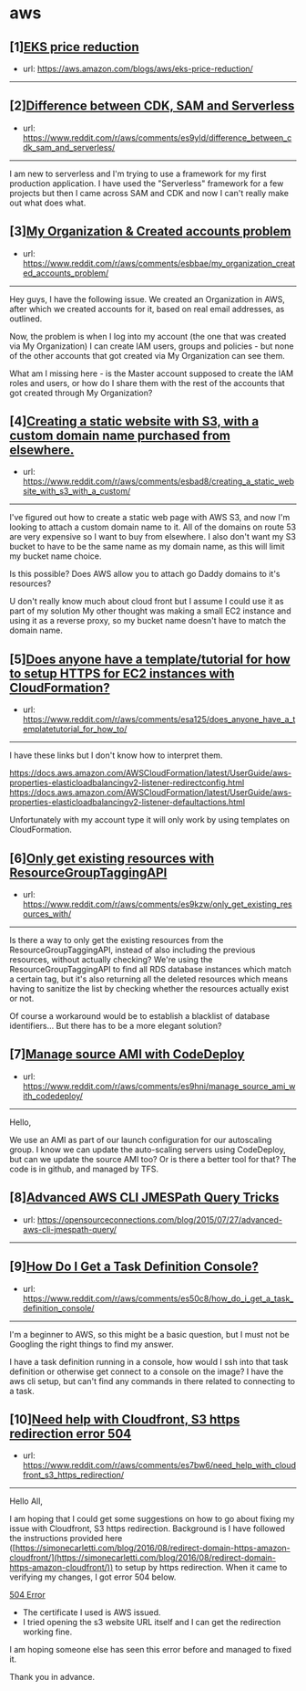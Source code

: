 # aws
## [1][EKS price reduction](https://www.reddit.com/r/aws/comments/erz5l4/eks_price_reduction/)
- url: https://aws.amazon.com/blogs/aws/eks-price-reduction/
---

## [2][Difference between CDK, SAM and Serverless](https://www.reddit.com/r/aws/comments/es9yld/difference_between_cdk_sam_and_serverless/)
- url: https://www.reddit.com/r/aws/comments/es9yld/difference_between_cdk_sam_and_serverless/
---
I am new to serverless and I'm trying to use a framework for my first production application.  I have used the "Serverless" framework for a few projects but then I came across SAM and CDK and now I can't really make out what does what.
## [3][My Organization &amp; Created accounts problem](https://www.reddit.com/r/aws/comments/esbbae/my_organization_created_accounts_problem/)
- url: https://www.reddit.com/r/aws/comments/esbbae/my_organization_created_accounts_problem/
---
Hey guys, I have the following issue. We created an Organization in AWS, after which we created accounts for it, based on real email addresses, as outlined. 

Now, the problem is when I log into my account (the one that was created via My Organization) I can create IAM users, groups and policies - but none of the other accounts that got created via My Organization can see them.

What am I missing here - is the Master account supposed to create the IAM roles and users, or how do I share them with the rest of the accounts that got created through My Organization?
## [4][Creating a static website with S3, with a custom domain name purchased from elsewhere.](https://www.reddit.com/r/aws/comments/esbad8/creating_a_static_website_with_s3_with_a_custom/)
- url: https://www.reddit.com/r/aws/comments/esbad8/creating_a_static_website_with_s3_with_a_custom/
---
I've figured out how to create a static web page with AWS S3, and now I'm looking to attach a custom domain name to it. All of the domains on route 53 are very expensive so I want to buy from elsewhere. I also don't want my S3 bucket to have to be the same name as my domain name, as this will limit my bucket name choice. 

Is this possible? Does AWS allow you to attach go Daddy domains to it's resources?

U don't really know much about cloud front but I assume I could use it as part of my solution  My other thought was making a small EC2 instance and using it as a reverse proxy, so my bucket name doesn't have to match the domain name.
## [5][Does anyone have a template/tutorial for how to setup HTTPS for EC2 instances with CloudFormation?](https://www.reddit.com/r/aws/comments/esa125/does_anyone_have_a_templatetutorial_for_how_to/)
- url: https://www.reddit.com/r/aws/comments/esa125/does_anyone_have_a_templatetutorial_for_how_to/
---
I have these links but I don't know how to interpret them. 

https://docs.aws.amazon.com/AWSCloudFormation/latest/UserGuide/aws-properties-elasticloadbalancingv2-listener-redirectconfig.html 
https://docs.aws.amazon.com/AWSCloudFormation/latest/UserGuide/aws-properties-elasticloadbalancingv2-listener-defaultactions.html

Unfortunately with my account type it will only work by using templates on CloudFormation.
## [6][Only get existing resources with ResourceGroupTaggingAPI](https://www.reddit.com/r/aws/comments/es9kzw/only_get_existing_resources_with/)
- url: https://www.reddit.com/r/aws/comments/es9kzw/only_get_existing_resources_with/
---
Is there a way to only get the existing resources from the ResourceGroupTaggingAPI, instead of also including the previous resources, without actually checking? We're using the ResourceGroupTaggingAPI to find all RDS database instances which match a certain tag, but it's also returning all the deleted resources which means having to sanitize the list by checking whether the resources actually exist or not.

Of course a workaround would be to establish a blacklist of database identifiers... But there has to be a more elegant solution?
## [7][Manage source AMI with CodeDeploy](https://www.reddit.com/r/aws/comments/es9hni/manage_source_ami_with_codedeploy/)
- url: https://www.reddit.com/r/aws/comments/es9hni/manage_source_ami_with_codedeploy/
---
Hello, 

We use an AMI as part of our launch configuration for our autoscaling group. I know we can update the auto-scaling servers using CodeDeploy, but can we update the source AMI too? Or is there a better tool for that? The code is in github, and managed by TFS.
## [8][Advanced AWS CLI JMESPath Query Tricks](https://www.reddit.com/r/aws/comments/eruq96/advanced_aws_cli_jmespath_query_tricks/)
- url: https://opensourceconnections.com/blog/2015/07/27/advanced-aws-cli-jmespath-query/
---

## [9][How Do I Get a Task Definition Console?](https://www.reddit.com/r/aws/comments/es50c8/how_do_i_get_a_task_definition_console/)
- url: https://www.reddit.com/r/aws/comments/es50c8/how_do_i_get_a_task_definition_console/
---
I'm a beginner to AWS, so this might be a basic question, but I must not be Googling the right things to find my answer.

I have a task definition running in a console, how would I ssh into that task definition or otherwise get connect to a console on the image? I have the aws cli setup, but can't find any commands in there related to connecting to a task.
## [10][Need help with Cloudfront, S3 https redirection error 504](https://www.reddit.com/r/aws/comments/es7bw6/need_help_with_cloudfront_s3_https_redirection/)
- url: https://www.reddit.com/r/aws/comments/es7bw6/need_help_with_cloudfront_s3_https_redirection/
---
Hello All,

I am hoping that I could get some suggestions on how to go about fixing my issue with Cloudfront, S3 https redirection.  Background is I have followed the instructions provided here ([https://simonecarletti.com/blog/2016/08/redirect-domain-https-amazon-cloudfront/](https://simonecarletti.com/blog/2016/08/redirect-domain-https-amazon-cloudfront/)) to setup by https redirection.  When it came to verifying my changes, I got error 504 below.

[504 Error](https://preview.redd.it/js3nyh4cj9c41.png?width=1218&amp;format=png&amp;auto=webp&amp;s=cc07a7d21d948b63f5bb4c4ae99fcae24e090b55)

* The certificate I used is AWS issued.
* I tried opening the s3 website URL itself and I can get the redirection working fine.

I am hoping someone else has seen this error before and managed to fixed it.

Thank you in advance.
